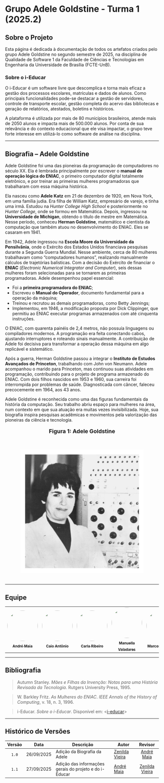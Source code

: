# Grupo Adele Goldstine - Turma 1 (2025.2)

## Sobre o Projeto

Esta página é dedicada à documentação de todos os artefatos criados pelo grupo Adele Goldstine no segundo semestre de 2025, na disciplina de Qualidade de Software 1 da Faculdade de Ciências e Tecnologias em Engenharia da Universidade de Brasília (FCTE-UnB).

### Sobre o i-Educar

O i-Educar é um software livre que descomplica e torna mais eficaz a gestão dos processos escolares, matrículas e dados de alunos. Como principais funcionalidades pode-se destacar a gestão de servidores, controle de transporte escolar, gestão completa do acervo das bibliotecas e geração de relatórios, atestados, boletins e históricos.

A plataforma é utilizada por mais de 80 municípios brasileiros, atende mais de 2050 alunos e impacta mais de 500.000 alunos. Por conta de sua relevância e do contexto educacional que ele visa impactar, o grupo teve forte interesse em utilizá-lo como software de análise na disciplina.

---

## Biografia – Adele Goldstine

Adele Goldstine foi uma das pioneiras da programação de computadores no século XX. Ela é lembrada principalmente por escrever o **manual de operação lógica do ENIAC**, o primeiro computador digital totalmente eletrônico, e por treinar as primeiras mulheres programadoras que trabalharam com essa máquina histórica.

Ela nasceu como **Adele Katz** em 21 de dezembro de 1920, em Nova York, em uma família judia. Era filha de William Katz, empresário de varejo, e tinha uma irmã. Estudou na *Hunter College High School* e posteriormente no *Hunter College*, onde se formou em Matemática. Depois, ingressou na **Universidade de Michigan**, obtendo o título de mestre em Matemática. Nesse período, conheceu **Herman Goldstine**, matemático e cientista da computação que também atuou no desenvolvimento do ENIAC. Eles se casaram em 1941.

Em 1942, Adele ingressou na **Escola Moore da Universidade da Pensilvânia**, onde o Exército dos Estados Unidos financiava pesquisas durante a Segunda Guerra Mundial. Nesse ambiente, cerca de 80 mulheres trabalhavam como “computadores humanos”, realizando manualmente cálculos de trajetórias balísticas. Com a decisão do Exército de financiar o **ENIAC** (*Electronic Numerical Integrator and Computer*), seis dessas mulheres foram selecionadas para se tornarem as primeiras programadoras. Adele desempenhou papel essencial:

- Foi a **primeira programadora do ENIAC**;  
- Escreveu o **Manual do Operador**, documento fundamental para a operação da máquina;  
- Treinou e recrutou as demais programadoras, como Betty Jennings;  
- Implementou, em 1946, a modificação proposta por Dick Clippinger,  que permitiu ao ENIAC executar programas armazenados com até cinquenta instruções.  

O ENIAC, com quarenta painéis de 2,4 metros, não possuía linguagens ou compiladores modernos. A programação era feita conectando cabos, ajustando interruptores e roteando sinais manualmente. A contribuição de Adele foi decisiva para transformar a operação dessa máquina em algo replicável e sistemático.

Após a guerra, Herman Goldstine passou a integrar o **Instituto de Estudos Avançados de Princeton**, trabalhando com John von Neumann. Adele acompanhou o marido para Princeton, mas continuou suas atividades em programação, contribuindo para o projeto de programa armazenado do ENIAC. Com dois filhos nascidos em 1953 e 1960, sua carreira foi interrompida por problemas de saúde. Diagnosticada com câncer, faleceu precocemente em 1964, aos 43 anos.

Adele Goldstine é reconhecida como uma das figuras fundamentais da história da computação. Seu trabalho abriu espaço para mulheres na área, num contexto em que sua atuação era muitas vezes invisibilizada. Hoje, sua biografia inspira pesquisas acadêmicas e movimentos pela valorização das pioneiras da ciência e tecnologia.

<div align="center">
  <font size="4"><p style="text-align: center; margin-bottom: 50px;"><b>Figura 1: Adele Goldstine</b></p></font>
</div>

<div
    align="center">
    <img
    src="assets/adele-goldstine-photo.jpg"
    alt="Retrato da Adele Goldstine"
    style=" max-width: 80%; height: auto; margin-bottom: 20px;"
    >
</div>

---

## Equipe

<table>
  <tr>
    <td align="center">
      <a href="http://github.com/andre-maia51">
        <img src="http://github.com/andre-maia51.png" width="100" height="100" style="border-radius: 50%; object-fit: cover;" alt=""/>
        <br /><sub><b>André Maia</b></sub>
      </a>
    </td>
    <td align="center">
      <a href="https://github.com/Caio-Antonio">
        <img src="http://github.com/Caio-Antonio.png" width="100" height="100" style="border-radius: 50%; object-fit: cover;" alt=""/>
        <br /><sub><b>Caio Antônio</b></sub>
      </a>
    </td>
    <td align="center">
      <a href="https://github.com/ccarlaa">
        <img src="http://github.com/ccarlaa.png" width="100" height="100" style="border-radius: 50%; object-fit: cover;" alt=""/>
        <br /><sub><b>Carla Ribeiro</b></sub>
      </a>
    </td>
    <td align="center">
      <a href="https://github.com/manuvaladares">
        <img src="https://github.com/manuvaladares.png" width="100" height="100" style="border-radius: 50%; object-fit: cover;" alt=""/>
        <br /><sub><b>Manuella Valadares</b></sub>
      </a>
    </td>
    <td align="center">
      <a href="https://github.com/devMarcosVM">
        <img src="http://github.com/devMarcosVM.png" width="100" height="100" style="border-radius: 50%; object-fit: cover;" alt=""/>
        <br /><sub><b>Marcos Marinho</b></sub>
      </a>
    </td>
    <td align="center">
      <a href="https://github.com/ZenildaVieira">
        <img src="http://github.com/ZenildaVieira.png" width="100" height="100" style="border-radius: 50%; object-fit: cover;" alt=""/>
        <br /><sub><b>Zenilda Vieira</b></sub>
      </a>
    </td>
  </tr>
</table>

---

## Bibliografia

> Autumn Stanley. *Mães e Filhas da Invenção: Notas para uma História Revisada da Tecnologia*. Rutgers University Press, 1995. 

> W. Barkley Fritz. *As Mulheres do ENIAC*. *IEEE Annals of the History of Computing*, v. 18, n. 3, 1996.

> i-Educar. *Sobre o i-Educar*. Disponível em: <[i-educar](https://ieducar.org/)>

---

## Histórico de Versões

|Versão|Data|Descrição|Autor|Revisor|
|:----:|----|---------|-----|:-------:|
|`1.0`|26/09/2025|Adição da Biografia da Adele|[Zenilda Vieira](https://github.com/ZenildaVieira)|[André Maia](http://github.com/andre-maia51)|
|`1.1`|27/09/2025|Adição das informações gerais do projeto e do i-Educar|[André Maia](http://github.com/andre-maia51)|[Zenilda Vieira](https://github.com/ZenildaVieira)|